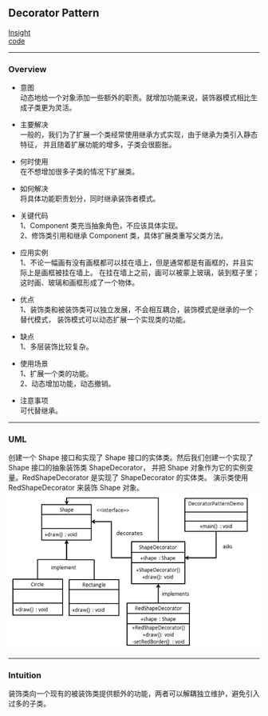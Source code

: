 ## Decorator Pattern
[Insight](https://www.runoob.com/design-pattern/decorator-pattern.html)  
[code](../../../Code/CS/DesignPatterns/DecoratorPattern.py)

---
### Overview  
* 意图  
动态地给一个对象添加一些额外的职责。就增加功能来说，装饰器模式相比生成子类更为灵活。

* 主要解决  
一般的，我们为了扩展一个类经常使用继承方式实现，由于继承为类引入静态特征，
并且随着扩展功能的增多，子类会很膨胀。

* 何时使用  
在不想增加很多子类的情况下扩展类。

* 如何解决  
将具体功能职责划分，同时继承装饰者模式。

* 关键代码  
1、Component 类充当抽象角色，不应该具体实现。   
2、修饰类引用和继承 Component 类，具体扩展类重写父类方法。

* 应用实例  
1、不论一幅画有没有画框都可以挂在墙上，但是通常都是有画框的，并且实际上是画框被挂在墙上。
在挂在墙上之前，画可以被蒙上玻璃，装到框子里；这时画、玻璃和画框形成了一个物体。

* 优点  
1、装饰类和被装饰类可以独立发展，不会相互耦合，装饰模式是继承的一个替代模式，
装饰模式可以动态扩展一个实现类的功能。 

* 缺点  
1、多层装饰比较复杂。

* 使用场景  
1、扩展一个类的功能。   
2、动态增加功能，动态撤销。

* 注意事项  
可代替继承。

---
### UML  
创建一个 Shape 接口和实现了 Shape 接口的实体类。然后我们创建一个实现了 Shape 接口的抽象装饰类 ShapeDecorator，
并把 Shape 对象作为它的实例变量。RedShapeDecorator 是实现了 ShapeDecorator 的实体类。
演示类使用 RedShapeDecorator 来装饰 Shape 对象。  
![](src/UML_0.PNG)  

---
### Intuition  
装饰类向一个现有的被装饰类提供额外的功能，两者可以解耦独立维护，避免引入过多的子类。